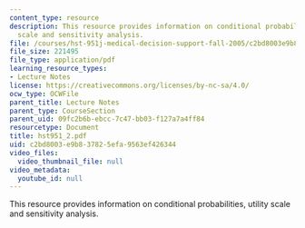 ```yaml
---
content_type: resource
description: This resource provides information on conditional probabilities, utility
  scale and sensitivity analysis.
file: /courses/hst-951j-medical-decision-support-fall-2005/c2bd8003e9b837825efa9563ef426344_hst951_2.pdf
file_size: 221495
file_type: application/pdf
learning_resource_types:
- Lecture Notes
license: https://creativecommons.org/licenses/by-nc-sa/4.0/
ocw_type: OCWFile
parent_title: Lecture Notes
parent_type: CourseSection
parent_uid: 09fc2b6b-ebcc-7c47-bb03-f127a7a4ff84
resourcetype: Document
title: hst951_2.pdf
uid: c2bd8003-e9b8-3782-5efa-9563ef426344
video_files:
  video_thumbnail_file: null
video_metadata:
  youtube_id: null
---
```

This resource provides information on conditional probabilities, utility scale and sensitivity analysis.